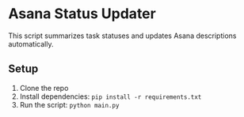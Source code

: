 # Asana Status Updater
This script summarizes task statuses and updates Asana descriptions automatically.

## Setup
1. Clone the repo
2. Install dependencies: `pip install -r requirements.txt`
3. Run the script: `python main.py`

